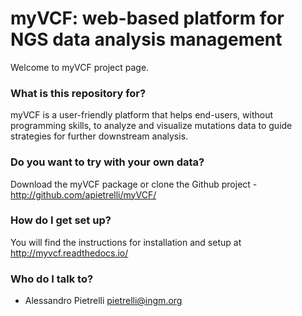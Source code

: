 # myVCF: web-based platform for NGS data analysis management #

Welcome to myVCF project page.

### What is this repository for? ###

myVCF is a user-friendly platform that helps end-users, without programming skills, to analyze and visualize mutations data to guide strategies for further downstream analysis.

### Do you want to try with your own data? ###

Download the myVCF package or clone the Github project - http://github.com/apietrelli/myVCF/

### How do I get set up? ###

You will find the instructions for installation and setup at http://myvcf.readthedocs.io/

### Who do I talk to? ###

* Alessandro Pietrelli pietrelli@ingm.org 

